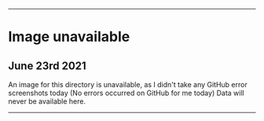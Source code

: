 
***

# Image unavailable

## June 23rd 2021

An image for this directory is unavailable, as I didn't take any GitHub error screenshots today (No errors occurred on GitHub for me today) Data will never be available here.

***

